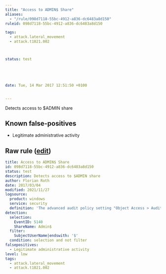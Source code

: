 ```yaml
---
title: "Access to ADMIN$ Share"
aliases:
  - "/rule/098d7118-55bc-4912-a836-dc6483a8d150"
ruleid: 098d7118-55bc-4912-a836-dc6483a8d150

tags:
  - attack.lateral_movement
  - attack.t1021.002



status: test





date: Tue, 14 Mar 2017 12:51:50 +0100


---
```


Detects access to $ADMIN share

<!--more-->


## Known false-positives

* Legitimate administrative activity




## Raw rule ([edit](https://github.com/SigmaHQ/sigma/edit/master/rules/windows/builtin/security/win_admin_share_access.yml))
```yaml
title: Access to ADMIN$ Share
id: 098d7118-55bc-4912-a836-dc6483a8d150
status: test
description: Detects access to $ADMIN share
author: Florian Roth
date: 2017/03/04
modified: 2021/11/27
logsource:
  product: windows
  service: security
  definition: 'The advanced audit policy setting "Object Access > Audit File Share" must be configured for Success/Failure'
detection:
  selection:
    EventID: 5140
    ShareName: Admin$
  filter:
    SubjectUserName|endswith: '$'
  condition: selection and not filter
falsepositives:
  - Legitimate administrative activity
level: low
tags:
  - attack.lateral_movement
  - attack.t1021.002

```
